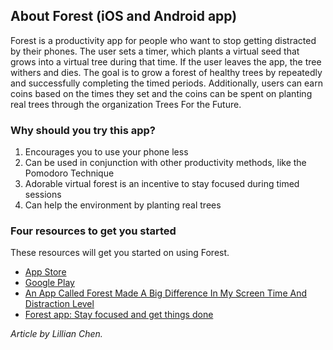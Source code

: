 ﻿## About Forest (iOS and Android app)

Forest is a productivity app for people who want to stop getting distracted by their phones. The user sets a timer, which plants a virtual seed that grows into a virtual tree during that time. If the user leaves the app, the tree withers and dies. The goal is to grow a forest of healthy trees by repeatedly and successfully completing the timed periods. Additionally, users can earn coins based on the times they set and the coins can be spent on planting real trees through the organization Trees For the Future. 


### Why should you try this app?

 1. Encourages you to use your phone less
 2. Can be used in conjunction with other productivity methods, like the Pomodoro Technique
 3. Adorable virtual forest is an incentive to stay focused during timed sessions
 4. Can help the environment by planting real trees

### Four resources to get you started

These resources will get you started on using Forest. 

 - [App Store](https://apps.apple.com/us/app/forest-stay-focused/id866450515#)
 - [Google Play](https://play.google.com/store/apps/details?id=cc.forestapp&hl=en_AU)
 - [An App Called Forest Made A Big Difference In My Screen Time And Distraction Level](https://www.forbes.com/sites/johnbbrandon/2020/05/07/an-app-called-forest-made-a-big-difference-in-my-screen-time-and-distraction-level/#76c663d81bf0)
 - [Forest app: Stay focused and get things done](https://www.mobileappdaily.com/app-review/forest-stay-focused-app)

*Article by Lillian Chen.*

